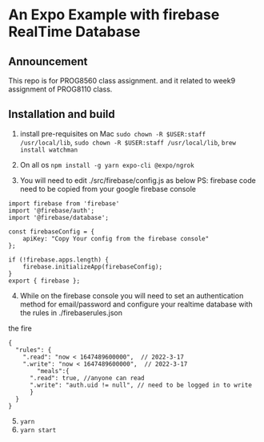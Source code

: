 # An Expo Example with firebase RealTime Database

## Announcement

This repo is for PROG8560 class assignment. and it related to week9 assignment of PROG8110 class.

## Installation and build

1. install pre-requisites on Mac `sudo chown -R $USER:staff /usr/local/lib`, `sudo chown -R $USER:staff /usr/local/lib`, `brew install watchman`

2. On all os `npm install -g yarn expo-cli @expo/ngrok`

3. You will need to edit ./src/firebase/config.js as below
PS: firebase code need to be copied from your google firebase console


```
import firebase from 'firebase'
import '@firebase/auth';
import '@firebase/database';

const firebaseConfig = {
    apiKey: "Copy Your config from the firebase console"
};

if (!firebase.apps.length) {
    firebase.initializeApp(firebaseConfig);
} 
export { firebase };

```

4. While on the firebase console you will need to set an authentication method for email/password and configure your realtime database with the rules in ./firebaserules.json

the fire
```
{
  "rules": {
    ".read": "now < 1647489600000",  // 2022-3-17
    ".write": "now < 1647489600000",  // 2022-3-17
        "meals":{
      ".read": true, //anyone can read
      ".write": "auth.uid != null", // need to be logged in to write
      }
  }
}
```

5. `yarn`
6. `yarn start`
